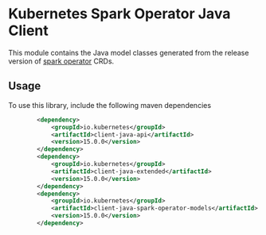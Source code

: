 # Kubernetes Spark Operator Java Client
This module contains the Java model classes generated from the release version of [spark operator](https://github.com/GoogleCloudPlatform/spark-on-k8s-operator/blob/master/manifest/crds/sparkoperator.k8s.io_sparkapplications.yaml) CRDs.

## Usage
To use this library, include the following maven dependencies
```xml
        <dependency>
            <groupId>io.kubernetes</groupId>
            <artifactId>client-java-api</artifactId>
            <version>15.0.0</version>
        </dependency>
        <dependency>
            <groupId>io.kubernetes</groupId>
            <artifactId>client-java-extended</artifactId>
            <version>15.0.0</version>
        </dependency>
		<dependency>
			<groupId>io.kubernetes</groupId>
			<artifactId>client-java-spark-operator-models</artifactId>
			<version>15.0.0</version>
		</dependency>
```
